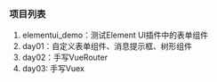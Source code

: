 ### 项目列表
1. elementui_demo：测试Element UI插件中的表单组件
2. day01：自定义表单组件、消息提示框、树形组件
3. day02：手写VueRouter
4. day03: 手写Vuex